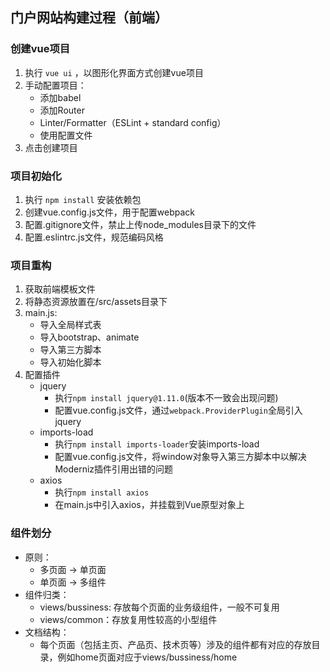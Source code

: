 ## 门户网站构建过程（前端）
### 创建vue项目
1. 执行 `vue ui` ，以图形化界面方式创建vue项目
2. 手动配置项目：
   - 添加babel
   - 添加Router
   - Linter/Formatter（ESLint + standard config）
   - 使用配置文件
3. 点击创建项目

### 项目初始化
1. 执行 `npm install` 安装依赖包
2. 创建vue.config.js文件，用于配置webpack
3. 配置.gitignore文件，禁止上传node_modules目录下的文件
4. 配置.eslintrc.js文件，规范编码风格

### 项目重构
1. 获取前端模板文件
2. 将静态资源放置在/src/assets目录下
3. main.js:
   - 导入全局样式表
   - 导入bootstrap、animate
   - 导入第三方脚本
   - 导入初始化脚本
4. 配置插件
   - jquery
     - 执行`npm install jquery@1.11.0`(版本不一致会出现问题)
     - 配置vue.config.js文件，通过`webpack.ProviderPlugin`全局引入jquery
   - imports-load
     - 执行`npm install imports-loader`安装imports-load
     - 配置vue.config.js文件，将window对象导入第三方脚本中以解决Moderniz插件引用出错的问题
   - axios
     - 执行`npm install axios`
     - 在main.js中引入axios，并挂载到Vue原型对象上

### 组件划分
  - 原则：
    - 多页面 -> 单页面
    - 单页面 -> 多组件
  - 组件归类：
    - views/bussiness: 存放每个页面的业务级组件，一般不可复用
    - views/common：存放复用性较高的小型组件
  - 文档结构：
    - 每个页面（包括主页、产品页、技术页等）涉及的组件都有对应的存放目录，例如home页面对应于views/bussiness/home